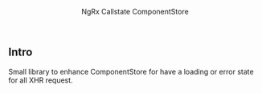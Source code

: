<p align='center'>NgRx Callstate ComponentStore</p>

<br>

## Intro

Small library to enhance ComponentStore for have a loading or error state for all XHR request.
